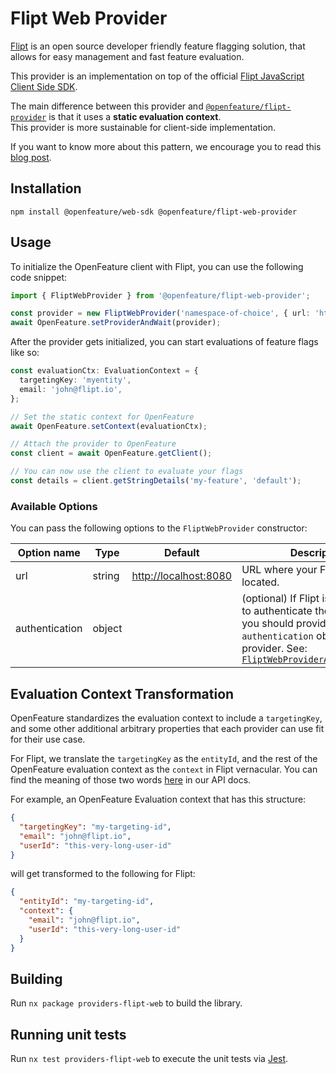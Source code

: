# Flipt Web Provider

[Flipt](https://www.flipt.io/) is an open source developer friendly feature flagging solution, that allows for easy management and fast feature evaluation.

This provider is an implementation on top of the official [Flipt JavaScript Client Side SDK](https://www.npmjs.com/package/@flipt-io/flipt-client-js).

The main difference between this provider and [`@openfeature/flipt-provider`](https://www.npmjs.com/package/@openfeature/flipt-provider) is that it uses a **static evaluation context**.  
This provider is more sustainable for client-side implementation.

If you want to know more about this pattern, we encourage you to read this [blog post](https://openfeature.dev/blog/catering-to-the-client-side/).

## Installation

```
npm install @openfeature/web-sdk @openfeature/flipt-web-provider
```

## Usage

To initialize the OpenFeature client with Flipt, you can use the following code snippet:

```ts
import { FliptWebProvider } from '@openfeature/flipt-web-provider';

const provider = new FliptWebProvider('namespace-of-choice', { url: 'http://your.upstream.flipt.host' });
await OpenFeature.setProviderAndWait(provider);
```

After the provider gets initialized, you can start evaluations of feature flags like so:

```ts
const evaluationCtx: EvaluationContext = {
  targetingKey: 'myentity',
  email: 'john@flipt.io',
};

// Set the static context for OpenFeature
await OpenFeature.setContext(evaluationCtx);

// Attach the provider to OpenFeature
const client = await OpenFeature.getClient();

// You can now use the client to evaluate your flags
const details = client.getStringDetails('my-feature', 'default');
```

### Available Options

You can pass the following options to the `FliptWebProvider` constructor:

| Option name    | Type   | Default                 | Description                                                                                                                                                                               |
| -------------- | ------ | ----------------------- | ----------------------------------------------------------------------------------------------------------------------------------------------------------------------------------------- |
| url            | string | <http://localhost:8080> | URL where your Flipt server is located.                                                                                                                                                   |
| authentication | object |                         | (optional) If Flipt is configured to authenticate the requests, you should provide an `authentication` object to the provider. See: [`FliptWebProviderAuthentication`](src/lib/models.ts) |

## Evaluation Context Transformation

OpenFeature standardizes the evaluation context to include a `targetingKey`, and some other additional arbitrary properties that each provider can use fit for their use case.

For Flipt, we translate the `targetingKey` as the `entityId`, and the rest of the OpenFeature evaluation context as the `context` in Flipt vernacular. You can find the meaning of those two words [here](https://www.flipt.io/docs/reference/evaluation/variant-evaluation) in our API docs.

For example, an OpenFeature Evaluation context that has this structure:

```json
{
  "targetingKey": "my-targeting-id",
  "email": "john@flipt.io",
  "userId": "this-very-long-user-id"
}
```

will get transformed to the following for Flipt:

```json
{
  "entityId": "my-targeting-id",
  "context": {
    "email": "john@flipt.io",
    "userId": "this-very-long-user-id"
  }
}
```

## Building

Run `nx package providers-flipt-web` to build the library.

## Running unit tests

Run `nx test providers-flipt-web` to execute the unit tests via [Jest](https://jestjs.io).
